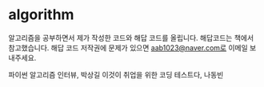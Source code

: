 # algorithm

알고리즘을 공부하면서 제가 작성한 코드와 해답 코드를 올립니다.
해답코드는 책에서 참고했습니다.
해답 코드 저작권에 문제가 있으면 aab1023@naver.com로 이메일 보내주세요. 

파이썬 알고리즘 인터뷰, 박상길
이것이 취업을 위한 코딩 테스트다, 나동빈
